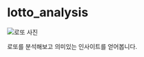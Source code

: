 # lotto_analysis
![로또 사진](https://github.com/jerry-1211/lotto_analysis/assets/95560713/8323c1de-1ec7-469a-9ed9-8c2a52d18bf0)

로또를 분석해보고 의미있는 인사이트를 얻어봅니다.
